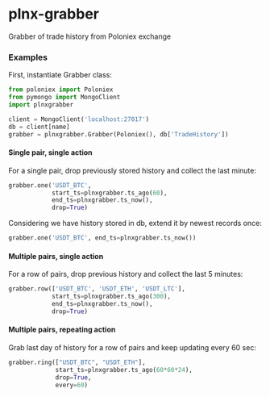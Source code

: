 # plnx-grabber
Grabber of trade history from Poloniex exchange

### Examples

First, instantiate Grabber class:
```python
from poloniex import Poloniex
from pymongo import MongoClient
import plnxgrabber

client = MongoClient('localhost:27017')
db = client[name]
grabber = plnxgrabber.Grabber(Poloniex(), db['TradeHistory'])
```

#### Single pair, single action

For a single pair, drop previously stored history and collect the last minute:
```python
grabber.one('USDT_BTC',
            start_ts=plnxgrabber.ts_ago(60),
            end_ts=plnxgrabber.ts_now(),
            drop=True)
```

Considering we have history stored in db, extend it by newest records once:
```python
grabber.one('USDT_BTC', end_ts=plnxgrabber.ts_now())
```

#### Multiple pairs, single action

For a row of pairs, drop previous history and collect the last 5 minutes:
```python
grabber.row(['USDT_BTC', 'USDT_ETH', 'USDT_LTC'],
            start_ts=plnxgrabber.ts_ago(300),
            end_ts=plnxgrabber.ts_now(),
            drop=True)
```

#### Multiple pairs, repeating action

Grab last day of history for a row of pairs and keep updating every 60 sec:
```python
grabber.ring(["USDT_BTC", "USDT_ETH"], 
             start_ts=plnxgrabber.ts_ago(60*60*24), 
             drop=True, 
             every=60)
```

